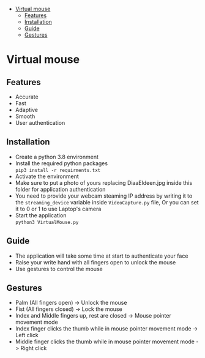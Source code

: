 
- [Virtual mouse](#virtual-mouse)
  - [Features](#features)
  - [Installation](#installation)
  - [Guide](#guide)
  - [Gestures](#gestures)

# Virtual mouse

## Features

- Accurate
- Fast
- Adaptive
- Smooth
- User authentication


## Installation

- Create a python 3.8 environment
- Install the required python packages  
    `pip3 install -r requirments.txt`
- Activate the environment
- Make sure to put a photo of yours replacing DiaaEldeen.jpg inside this folder for application authentication
- You need to provide your webcam steaming IP address by writing it to the `streaming_device` variable inside `VideoCapture.py` file, Or you can set it to 0 or 1 to use Laptop's camera
- Start the application  
    `python3 VirtualMouse.py`



## Guide
- The application will take some time at start to authenticate your face
- Raise your write hand with all fingers open to unlock the mouse
- Use gestures to control the mouse

## Gestures
- Palm (All fingers open) -> Unlock the mouse
- Fist (All fingers closed) -> Lock the mouse
- Index and Middle fingers up, rest are closed -> Mouse pointer movement mode
- Index finger clicks the thumb while in mouse pointer movement mode -> Left click
- Middle finger clicks the thumb while in mouse pointer movement mode -> Right click